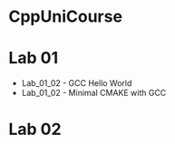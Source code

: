 # CppUniCourse

# Lab 01
- Lab_01_02 - GCC Hello World
- Lab_01_02 - Minimal CMAKE with GCC

# Lab 02